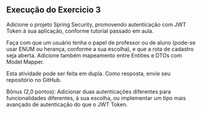 ## Execução do Exercicio 3

Adicione o projeto Spring Security, promovendo autenticação com JWT Token à sua aplicação, conforme tutorial passado em aula.

Faça com que um usuário tenha o papel de professor ou de aluno (pode-se usar ENUM ou herança, conforme a sua escolha), e que a rota de cadastro seja aberta. Adicione também mapeamento entre Entities e DTOs com Model Mapper.

Esta atividade pode ser feita em dupla. Como resposta, envie seu repositório no GitHub.

Bônus (2,0 pontos): Adicionar duas autenticações diferentes para funcionalidades diferentes, à sua escolha, ou implementar um tipo mais avançado de autenticação do que o JWT Token.